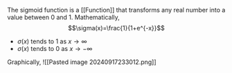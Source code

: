 The sigmoid function is a [[Function]] that transforms any real number into a value between 0 and 1. Mathematically, $$\sigma(x)=\frac{1}{1+e^{-x}}$$
- $\sigma(x)$ tends to 1 as $x\to\infty$
- $\sigma(x)$ tends to 0 as $x\to-\infty$

Graphically, 
![[Pasted image 20240917233012.png]]
